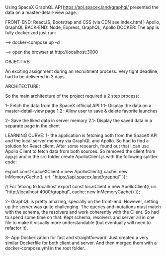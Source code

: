 Using SpaceX GraphQL API https://api.spacex.land/graphql/ presented the data on a master-detail-view page. 

FRONT-END: ReactJS, Bootstrap and CSS (via CDN see index.html ) Apollo, GraphQL 
BACK-END: Node, Express, GraphQL, Apollo 
DOCKER: The app is fully dockerized just run: 

--> docker-compose up -d

--> open the browser at http://localhost:3000


OBJECTIVE: 

An exciting assignment during an recruitment process. Very tight deadline, had to be delivered in 2 days.

ARCHITECTURE:

So the main architecture of the project required a 2 step process:

1- Fetch the data from the SpaceX offiicial API
1.1- Display the data on a master-detail-view page
1.2- Allow user to save & delete favorite launches

2- Save the liked data in server memory
2.1- Display the saved data in a separate page in the client

LEARNING CURVE:
1- the application is fetching both from the SpaceX API and the local server memory via GraphQL and Apollo. So had to find a solution for React client. After some research, found out that I can use Apollo Client to fetch data from both sources. So removed the client from app.js and in the src folder create ApolloClient.js with the following splitter code:

export const spaceXClient = new ApolloClient({
    cache: new InMemoryCache(),
    uri: "https://api.spacex.land/graphql"
  });

// For fetcing to localhost
export const localClient = new ApolloClient({
    uri: "http://localhost:4000/graphql",
    cache: new InMemoryCache()
  });  

2- GraphQL is pretty amazing, specially on the front-end. However, setting up the server was quite challenging. The queries and mutations must match with the schema, the resolvers and work coherently with the Client. So had to spend some time on that. Kept schema, resolvers and server all in one file to make it visually more understandable (but eventually will need to refactor it).

3- App Dockerization for fast and straightforward. Just created a very similar Dockerfile for both client and server. And then merged them with a docker-compose.yml in the root folder.